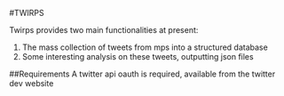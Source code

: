 #TWIRPS

Twirps provides two main functionalities at present:

1. The mass collection of tweets from mps into a structured database
2. Some interesting analysis on these tweets, outputting json files

##Requirements
A twitter api oauth is required, available from the twitter dev website
